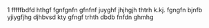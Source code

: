 1
fffffbdfd
hthgf
fgnfgnfn
gfnfnf
juyghf
jhjhgjh
thtrh
k.kj.
fgngfn
bjnfb
yjiygfjhg
djhbvsd
kty
gfngf
trhth
dbdb
fnfdn
ghmhg

